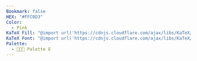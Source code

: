 ```yaml
---
Bookmark: false
HEX: "#FFC0D3"
Color:
  - Pink
KaTeX Fill: "@import url('https://cdnjs.cloudflare.com/ajax/libs/KaTeX/0.16.9/katex.min.css')This is some text\\color{#000}\\colorbox{#FFC0D3}{\\textsf{This is some text}}This is some text​﻿"
KaTeX Font: "@import url('https://cdnjs.cloudflare.com/ajax/libs/KaTeX/0.16.9/katex.min.css')This is some text\\color{#FFC0D3}\\textsf{This is some text}This is some text﻿"
Palette:
  - 👨🏻‍🎨 Palette E
---
```

